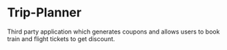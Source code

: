 # Trip-Planner
Third party application which generates coupons and allows users to book train and flight tickets to get discount.
